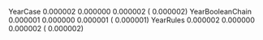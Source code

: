 YearCase
  0.000002   0.000000   0.000002 (  0.000002)
YearBooleanChain
  0.000001   0.000000   0.000001 (  0.000001)
YearRules
  0.000002   0.000000   0.000002 (  0.000002)